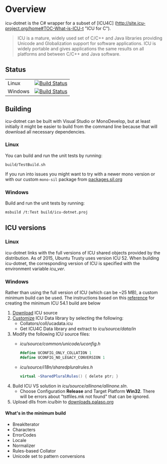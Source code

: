 Overview
========
icu-dotnet is the C# wrapper for a subset of [ICU4C] (http://site.icu-project.org/home#TOC-What-is-ICU-t "ICU for C").
>ICU is a mature, widely used set of C/C++ and Java libraries providing Unicode and Globalization support for software applications. ICU is widely portable and gives applications the same results on all platforms and between C/C++ and Java software.

## Status

|     |     |
| --- | --- |
| Linux | [![Build Status](https://jenkins.lsdev.sil.org/view/IcuDotNet/view/All/job/IcuDotNet-Linux-any-master-release/badge/icon)](https://jenkins.lsdev.sil.org/view/IcuDotNet/view/All/job/IcuDotNet-Linux-any-master-release/) |
| Windows | [![Build Status](https://jenkins.lsdev.sil.org/view/IcuDotNet/view/All/job/IcuDotNet-Win-any-master-release/badge/icon)](https://jenkins.lsdev.sil.org/view/IcuDotNet/view/All/job/IcuDotNet-Win-any-master-release/) |

## Building

icu-dotnet can be built with Visual Studio or MonoDevelop, but at least initially it might be
easier to build from the command line because that will download all necessary dependencies.

### Linux

You can build and run the unit tests by running:

    build/TestBuild.sh

If you run into issues you might want to try with a newer mono version or with our custom `mono-sil` package from [packages.sil.org](http://packages.sil.org/)

### Windows

Build and run the unit tests by running:

    msbuild /t:Test build/icu-dotnet.proj

## ICU versions

### Linux
icu-dotnet links with the full versions of ICU shared objects provided by the distribution.  As of 2015, Ubuntu Trusty uses version ICU 52.  When building icu-dotnet, the corresponding version of ICU is specified with the environment variable *icu_ver*.

### Windows
Rather than using the full version of ICU (which can be ~25 MB), a custom minimum build can be used.  The instructions based on this [reference](http://qt-project.org/wiki/Compiling-ICU-with-MSVC) for creating the minimum ICU 54.1 build are below

1. [Download](http://site.icu-project.org/download/54 "ICU 54.1") ICU source
2. [Customize](http://apps.icu-project.org/datacustom/index.html) ICU Data library by selecting the following:
    - Collators/coll/ucadata.icu
    - Get ICU4C Data library and extract to *icu/source/data/in*
3. Modify the following ICU source files:
    - *icu/source/common/unicode/uconfig.h*
        ```C#
        #define UCONFIG_ONLY_COLLATION 1
        #define UCONFIG_NO_LEGACY_CONVERSION 1
        ```

    - *icu/source/i18n/sharedpluralrules.h*
        ```C#
        virtual ~SharedPluralRules() { delete ptr; }
        ```
4. Build ICU VS solution in *icu/source/allinone/allinone.sln*.
    - Choose Configuration **Release** and Target Platform **Win32**.  There will be errors about "tstfiles.mk not found" that can be ignored.
5. Upload dlls from *icu/bin* to [downloads.palaso.org](http://downloads.palaso.org/icu/icu4c-54.1-win32-min/ "icu4c-54.1-win32-min")

#### What's in the minimum build
- BreakIterator
- Characters
- ErrorCodes
- Locale
- Normalizer
- Rules-based Collator
- Unicode set to pattern conversions
